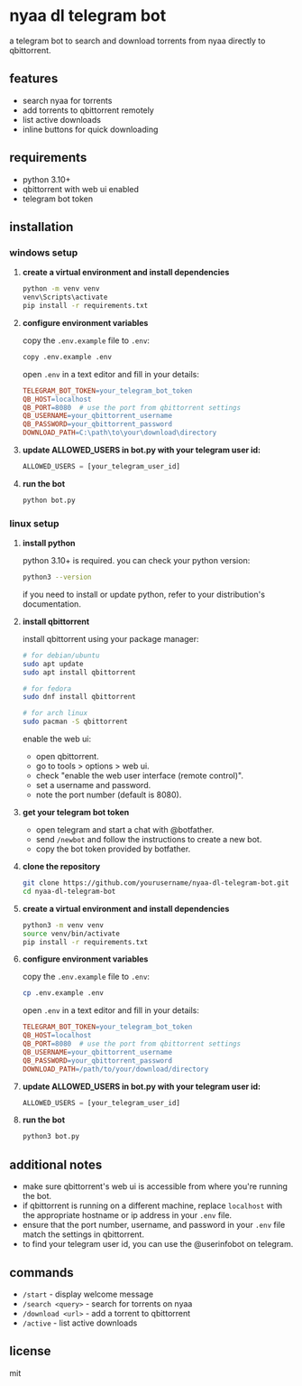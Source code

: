 
# nyaa dl telegram bot

a telegram bot to search and download torrents from nyaa directly to qbittorrent.

## features

- search nyaa for torrents
- add torrents to qbittorrent remotely
- list active downloads
- inline buttons for quick downloading

## requirements

- python 3.10+
- qbittorrent with web ui enabled
- telegram bot token

## installation

### windows setup

1. **create a virtual environment and install dependencies**

   ```bash
   python -m venv venv
   venv\Scripts\activate
   pip install -r requirements.txt
   ```

2. **configure environment variables**

   copy the `.env.example` file to `.env`:

   ```bash
   copy .env.example .env
   ```

   open `.env` in a text editor and fill in your details:

   ```makefile
   TELEGRAM_BOT_TOKEN=your_telegram_bot_token
   QB_HOST=localhost
   QB_PORT=8080  # use the port from qbittorrent settings
   QB_USERNAME=your_qbittorrent_username
   QB_PASSWORD=your_qbittorrent_password
   DOWNLOAD_PATH=C:\path\to\your\download\directory
   ```

3. **update ALLOWED_USERS in bot.py with your telegram user id:**

   ```python
   ALLOWED_USERS = [your_telegram_user_id]
   ```

4. **run the bot**

   ```bash
   python bot.py
   ```

### linux setup

1. **install python**

   python 3.10+ is required. you can check your python version:

   ```bash
   python3 --version
   ```

   if you need to install or update python, refer to your distribution's documentation.

2. **install qbittorrent**

   install qbittorrent using your package manager:

   ```bash
   # for debian/ubuntu
   sudo apt update
   sudo apt install qbittorrent

   # for fedora
   sudo dnf install qbittorrent

   # for arch linux
   sudo pacman -S qbittorrent
   ```

   enable the web ui:
   - open qbittorrent.
   - go to tools > options > web ui.
   - check "enable the web user interface (remote control)".
   - set a username and password.
   - note the port number (default is 8080).

3. **get your telegram bot token**

   - open telegram and start a chat with @botfather.
   - send `/newbot` and follow the instructions to create a new bot.
   - copy the bot token provided by botfather.

4. **clone the repository**

   ```bash
   git clone https://github.com/yourusername/nyaa-dl-telegram-bot.git
   cd nyaa-dl-telegram-bot
   ```

5. **create a virtual environment and install dependencies**

   ```bash
   python3 -m venv venv
   source venv/bin/activate
   pip install -r requirements.txt
   ```

6. **configure environment variables**

   copy the `.env.example` file to `.env`:

   ```bash
   cp .env.example .env
   ```

   open `.env` in a text editor and fill in your details:

   ```makefile
   TELEGRAM_BOT_TOKEN=your_telegram_bot_token
   QB_HOST=localhost
   QB_PORT=8080  # use the port from qbittorrent settings
   QB_USERNAME=your_qbittorrent_username
   QB_PASSWORD=your_qbittorrent_password
   DOWNLOAD_PATH=/path/to/your/download/directory
   ```

7. **update ALLOWED_USERS in bot.py with your telegram user id:**

   ```python
   ALLOWED_USERS = [your_telegram_user_id]
   ```

8. **run the bot**

   ```bash
   python3 bot.py
   ```

## additional notes

- make sure qbittorrent's web ui is accessible from where you're running the bot.
- if qbittorrent is running on a different machine, replace `localhost` with the appropriate hostname or ip address in your `.env` file.
- ensure that the port number, username, and password in your `.env` file match the settings in qbittorrent.
- to find your telegram user id, you can use the @userinfobot on telegram.	

## commands

- `/start` - display welcome message
- `/search <query>` - search for torrents on nyaa
- `/download <url>` - add a torrent to qbittorrent
- `/active` - list active downloads

## license

mit
